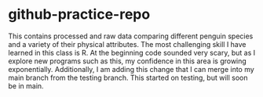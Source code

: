 # github-practice-repo
This contains processed and raw data comparing different penguin species and a variety of their physical attributes. 
The most challenging skill I have learned in this class is R. At the beginning code sounded very scary, but as I explore new programs such as this, my confidence in this area is growing exponentially.
Additionally, I am adding this change that I can merge into my main branch from the testing branch. This started on testing, but will soon be in main.
